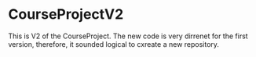 # CourseProjectV2
This is V2 of the CourseProject. The new code is very dirrenet for the first version, therefore, it sounded logical to cxreate a new repository.
